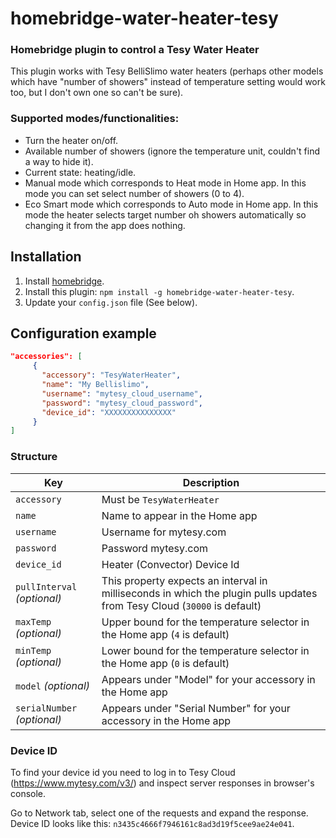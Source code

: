 # homebridge-water-heater-tesy

### Homebridge plugin to control a Tesy Water Heater

This plugin works with Tesy BelliSlimo water heaters (perhaps other models which have "number of showers" instead of temperature setting would work too, but I don't own one so can't be sure). 

### Supported modes/functionalities: 

 - Turn the heater on/off.
 - Available number of showers (ignore the temperature unit, couldn't find a way to hide it).
 - Current state: heating/idle.
 - Manual mode which corresponds to Heat mode in Home app. In this mode you can set select number of showers (0 to 4).   
 - Eco Smart mode which corresponds to Auto mode in Home app. In this mode the heater selects target number oh showers automatically so changing it from the app does nothing.

## Installation

1. Install [homebridge](https://github.com/homebridge/homebridge#installation-details).
2. Install this plugin: `npm install -g homebridge-water-heater-tesy`.
3. Update your `config.json` file (See below).

## Configuration example

```json
"accessories": [
     {
       "accessory": "TesyWaterHeater",
       "name": "My Bellislimo",
       "username": "mytesy_cloud_username",
       "password": "mytesy_cloud_password",
       "device_id": "XXXXXXXXXXXXXXX"
     }
]
```

### Structure

| Key | Description                                                                                                                         |
| --- |-------------------------------------------------------------------------------------------------------------------------------------|
| `accessory` | Must be `TesyWaterHeater`                                                                                                           |
| `name` | Name to appear in the Home app                                                                                                      |
| `username` | Username for mytesy.com                                                                                                             |
| `password` | Password mytesy.com                                                                                                                 |
| `device_id` | Heater (Convector) Device Id                                                                                                        |
| `pullInterval` _(optional)_ | This property expects an interval in milliseconds in which the plugin pulls updates from Tesy Cloud (`30000` is default) 
| `maxTemp` _(optional)_ | Upper bound for the temperature selector in the Home app (`4` is default)                                                           |
| `minTemp` _(optional)_ | Lower bound for the temperature selector in the Home app (`0` is default)                                                           |
| `model` _(optional)_ | Appears under "Model" for your accessory in the Home app                                                                            |
| `serialNumber` _(optional)_ | Appears under "Serial Number" for your accessory in the Home app                                                                    |

### Device ID

To find your device id you need to log in to Tesy Cloud (https://www.mytesy.com/v3/) and inspect server responses in browser's console. 

Go to Network tab, select one of the requests and expand the response. Device ID looks like this: `n3435c4666f7946161c8ad3d19f5cee9ae24e041`.

